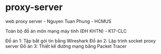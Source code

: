 # proxy-server
web proxy server - Nguyen Tuan Phung - HCMUS

Toàn bộ đồ án môn mạng máy tính (ĐH KHTN) - K17-CLC

Đồ án 1: Tập bắt gói tin bằng Wireshark
Đồ án 2: Lập trình socket proxy server
Đồ án 3: Thiết kế đường mạng bằng Packet Tracer
